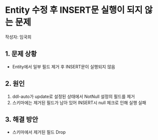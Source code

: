 # Entity 수정 후 INSERT문 실행이 되지 않는 문제
작성자: 임국희
## 1. 문제 상황
- Entity에서 일부 필드 제거 후 INSERT문이 실행되지 않음

## 2. 원인
1. ddl-auto가 update로 설정된 상태에서 NotNull 설정의 필드를 제거
2. 스키마에는 제거된 필드가 남아 있어 INSERT시 null 체크로 인해 실행 실패

## 3. 해결 방안
- 스키마에서 제거된 필드 Drop

